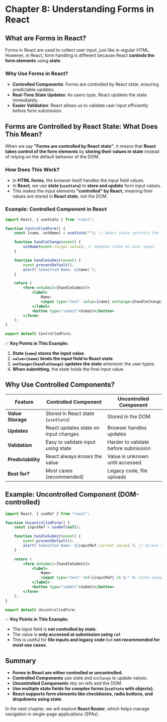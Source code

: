 # Chapter 8: Understanding Forms in React

## What are Forms in React?
Forms in React are used to collect user input, just like in regular HTML. However, in React, form handling is different because React **controls the form elements** using **state**.

### Why Use Forms in React?
- **Controlled Components**: Forms are controlled by React state, ensuring predictable updates.
- **Real-Time State Updates**: As users type, React updates the state immediately.
- **Easier Validation**: React allows us to validate user input efficiently before form submission.

## Forms are Controlled by React State: What Does This Mean?
When we say **"Forms are controlled by React state"**, it means that **React takes control of the form elements** by **storing their values in state** instead of relying on the default behavior of the DOM.

### **How Does This Work?**
- In **HTML forms**, the browser itself handles the input field values.
- In **React**, we use **state (`useState`)** to **store and update** form input values.
- This makes the input elements **"controlled" by React**, meaning their values are stored in **React state**, not the DOM.

### **Example: Controlled Component in React**
```jsx
import React, { useState } from "react";

function ControlledForm() {
    const [name, setName] = useState(""); // React state controls the input value

    function handleChange(event) {
        setName(event.target.value); // Updates state on user input
    }

    function handleSubmit(event) {
        event.preventDefault();
        alert(`Submitted Name: ${name}`);
    }

    return (
        <form onSubmit={handleSubmit}>
            <label>
                Name:
                <input type="text" value={name} onChange={handleChange} />
            </label>
            <button type="submit">Submit</button>
        </form>
    );
}

export default ControlledForm;
```
✅ **Key Points in This Example:**
1. **State (`name`) stores the input value**.
2. **`value={name}` binds the input field to React state**.
3. **`onChange={handleChange}` updates the state** whenever the user types.
4. **When submitting**, the state holds the final input value.

## Why Use Controlled Components?
| Feature | Controlled Component | Uncontrolled Component |
|---------|---------------------|----------------------|
| **Value Storage** | Stored in React state (`useState`) | Stored in the DOM |
| **Updates** | React updates state on input changes | Browser handles updates |
| **Validation** | Easy to validate input using state | Harder to validate before submission |
| **Predictability** | React always knows the value | Value is unknown until accessed |
| **Best for?** | Most cases (recommended) | Legacy code, file uploads |

## Example: Uncontrolled Component (DOM-controlled)
```jsx
import React, { useRef } from "react";

function UncontrolledForm() {
    const inputRef = useRef(null);

    function handleSubmit(event) {
        event.preventDefault();
        alert(`Submitted Name: ${inputRef.current.value}`); // Access value using ref
    }

    return (
        <form onSubmit={handleSubmit}>
            <label>
                Name:
                <input type="text" ref={inputRef} /> {/* No state management */}
            </label>
            <button type="submit">Submit</button>
        </form>
    );
}

export default UncontrolledForm;
```
✅ **Key Points in This Example:**
- The input field is **not controlled by state**.
- The value is **only accessed at submission using `ref`**.
- This is useful for **file inputs and legacy code** but **not recommended for most use cases**.

## Summary
- **Forms in React are either controlled or uncontrolled.**
- **Controlled Components** use state and `onChange` to update values.
- **Uncontrolled Components** rely on refs and the DOM.
- **Use multiple state fields for complex forms (`useState` with objects).**
- **React supports form elements like checkboxes, radio buttons, and dropdowns using state.**

In the next chapter, we will explore **React Router**, which helps manage navigation in single-page applications (SPAs).

